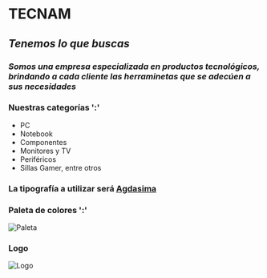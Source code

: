 # **TECNAM**

## *Tenemos lo que buscas*

### ***Somos una empresa especializada en productos tecnológicos, brindando a cada cliente las herraminetas que se adecúen a sus necesidades***

### Nuestras categorías ':'

- PC
- Notebook
- Componentes
- Monitores y TV
- Periféricos
- Sillas Gamer, entre otros

### La tipografía a utilizar será [Agdasima](https://fonts.google.com/specimen/Agdasima)

### Paleta de colores ':'

![Paleta](https://color.adobe.com/es/mythemes)

### Logo

![Logo](https://www.figma.com/file/4ptdX63f7JfTEIFHLNlpWU/Untitled?type=design&node-id=0-1&mode=design&t=S4kw9zFCvLYipOjI-0)
